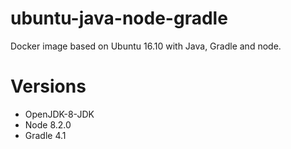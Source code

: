 # ubuntu-java-node-gradle
Docker image based on Ubuntu 16.10 with Java, Gradle and node.

# Versions
- OpenJDK-8-JDK
- Node 8.2.0
- Gradle 4.1
